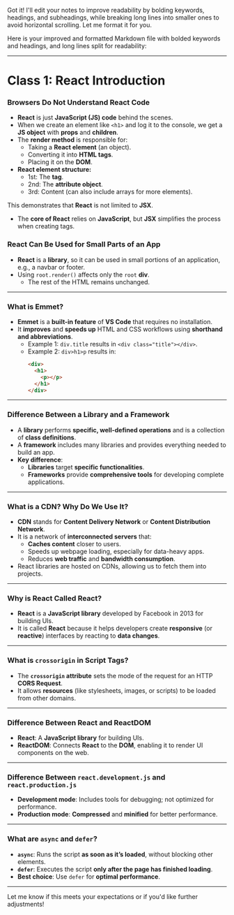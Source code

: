 Got it! I'll edit your notes to improve readability by bolding keywords, headings, and subheadings, while breaking long lines into smaller ones to avoid horizontal scrolling. Let me format it for you.

Here is your improved and formatted Markdown file with bolded keywords and headings, and long lines split for readability:

---

# **Class 1: React Introduction**

### **Browsers Do Not Understand React Code**

- **React** is just **JavaScript (JS) code** behind the scenes.
- When we create an element like `<h1>` and log it to the console, we get a **JS object** with **props** and **children**.
- The **render method** is responsible for:
  - Taking a **React element** (an object).
  - Converting it into **HTML tags**.
  - Placing it on the **DOM**.
- **React element structure:**
  - 1st: The **tag**.
  - 2nd: The **attribute object**.
  - 3rd: Content (can also include arrays for more elements).

This demonstrates that **React** is not limited to **JSX**.  
- The **core of React** relies on **JavaScript**, but **JSX** simplifies the process when creating tags.  

### **React Can Be Used for Small Parts of an App**

- **React** is a **library**, so it can be used in small portions of an application, e.g., a navbar or footer.
- Using `root.render()` affects only the `root` **div**.  
  - The rest of the HTML remains unchanged.

---

### **What is Emmet?**

- **Emmet** is a **built-in feature** of **VS Code** that requires no installation.
- It **improves** and **speeds up** HTML and CSS workflows using **shorthand and abbreviations**.
  - Example 1: `div.title` results in `<div class="title"></div>`.
  - Example 2: `div>h1>p` results in:
    ```html
    <div>
      <h1>
        <p></p>
      </h1>
    </div>
    ```

---

### **Difference Between a Library and a Framework**

- A **library** performs **specific, well-defined operations** and is a collection of **class definitions**.
- A **framework** includes many libraries and provides everything needed to build an app.
- **Key difference**:  
  - **Libraries** target **specific functionalities**.  
  - **Frameworks** provide **comprehensive tools** for developing complete applications.

---

### **What is a CDN? Why Do We Use It?**

- **CDN** stands for **Content Delivery Network** or **Content Distribution Network**.
- It is a network of **interconnected servers** that:
  - **Caches content** closer to users.
  - Speeds up webpage loading, especially for data-heavy apps.
  - Reduces **web traffic** and **bandwidth consumption**.
- React libraries are hosted on CDNs, allowing us to fetch them into projects.

---

### **Why is React Called React?**

- **React** is a **JavaScript library** developed by Facebook in 2013 for building UIs.
- It is called **React** because it helps developers create **responsive** (or **reactive**) interfaces by reacting to **data changes**.

---

### **What is `crossorigin` in Script Tags?**

- The **`crossorigin` attribute** sets the mode of the request for an HTTP **CORS Request**.
- It allows **resources** (like stylesheets, images, or scripts) to be loaded from other domains.

---

### **Difference Between React and ReactDOM**

- **React**: A **JavaScript library** for building UIs.
- **ReactDOM**: Connects **React** to the **DOM**, enabling it to render UI components on the web.

---

### **Difference Between `react.development.js` and `react.production.js`**

- **Development mode**: Includes tools for debugging; not optimized for performance.
- **Production mode**: **Compressed** and **minified** for better performance.

---

### **What are `async` and `defer`?**

- **`async`**: Runs the script **as soon as it’s loaded**, without blocking other elements.
- **`defer`**: Executes the script **only after the page has finished loading**.
- **Best choice**: Use `defer` for **optimal performance**.

---

Let me know if this meets your expectations or if you'd like further adjustments!